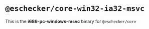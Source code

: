 # `@eschecker/core-win32-ia32-msvc`

This is the **i686-pc-windows-msvc** binary for `@eschecker/core`
